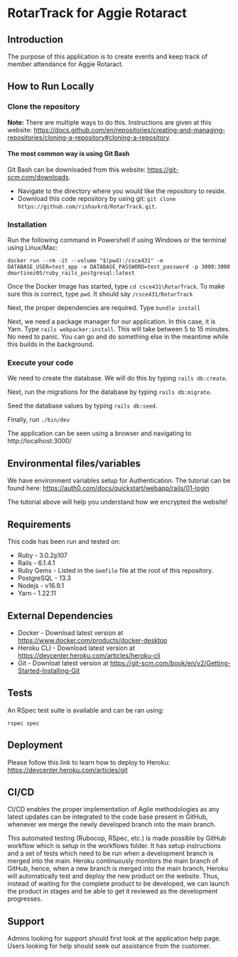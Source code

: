 # RotarTrack for Aggie Rotaract

## Introduction ##

The purpose of this application is to create events and keep track of member attendance for Aggie Rotaract. 

## How to Run Locally

### Clone the repository    

**Note:** There are multiple ways to do this. Instructions are given at this website: https://docs.github.com/en/repositories/creating-and-managing-repositories/cloning-a-repository#cloning-a-repository.

#### The most common way is using Git Bash
Git Bash can be downloaded from this website: https://git-scm.com/downloads.
- Navigate to the directory where you would like the repository to reside.    
- Download this code repository by using git: `git clone https://github.com/rishavkrd/RotarTrack.git`.

### Installation

Run the following command in Powershell if using Windows or the terminal using Linux/Mac:

`docker run --rm -it --volume "$(pwd):/csce431" -e DATABASE_USER=test_app -e DATABASE_PASSWORD=test_password -p 3000:3000 dmartinez05/ruby_rails_postgresql:latest`

Once the Docker Image has started, type `cd csce431\RotarTrack`. To make sure this is correct, type `pwd`. It should say `/csce431/RotarTrack`
  
Next, the proper dependencies are required. Type `bundle install`
  
Next, we need a package manager for our application. In this case, it is Yarn. Type `rails webpacker:install`. This will take between 5 to 15 minutes. No need to panic. You can go and do something else in the meantime while this builds in the background.

### Execute your code

We need to create the database. We will do this by typing `rails db:create`.

Next, run the migrations for the database by typing `rails db:migrate`.
  
Seed the database values by typing `rails db:seed`.
  
Finally, run `./bin/dev`

The application can be seen using a browser and navigating to http://localhost:3000/

## Environmental files/variables

We have environment variables setup for Authentication. The tutorial can be found here: https://auth0.com/docs/quickstart/webapp/rails/01-login

The tutorial above will help you understand how we encrypted the website!

## Requirements ##

This code has been run and tested on:

* Ruby - 3.0.2p107
* Rails - 6.1.4.1
* Ruby Gems - Listed in the `Gemfile` file at the root of this repository.
* PostgreSQL - 13.3 
* Nodejs - v16.9.1
* Yarn - 1.22.11

## External Dependencies  ##

- Docker - Download latest version at https://www.docker.com/products/docker-desktop
- Heroku CLI - Download latest version at https://devcenter.heroku.com/articles/heroku-cli
- Git - Downloat latest version at https://git-scm.com/book/en/v2/Getting-Started-Installing-Git

## Tests ##

An RSpec test suite is available and can be ran using:

  `rspec spec`

## Deployment ##

Please follow this link to learn how to deploy to Heroku: https://devcenter.heroku.com/articles/git

## CI/CD ##

CI/CD enables the proper implementation of Agile methodologies as any latest updates can be integrated to the code base present in GitHub, whenever we merge the newly developed branch into the main branch. 

This automated testing (Rubocop, RSpec, etc.) is made possible by GitHub workflow which is setup in the workflows folder. It has setup instructions and a set of tests which need to be run when a development branch is merged into the main. Heroku continuously monitors the main branch of GitHub, hence, when a new branch is merged into the main branch, Heroku will automatically test and deploy the new product on the website. Thus, instead of waiting for the complete product to be developed, we can launch the product in stages and be able to get it reviewed as the development progresses. 

## Support ##

Admins looking for support should first look at the application help page.
Users looking for help should seek out assistance from the customer.

